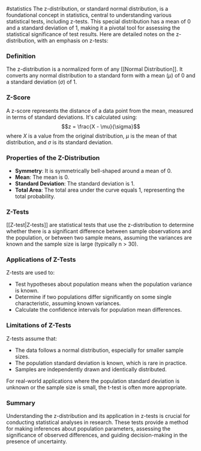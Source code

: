 #statistics 
The z-distribution, or standard normal distribution, is a foundational concept in statistics, central to understanding various statistical tests, including z-tests. This special distribution has a mean of 0 and a standard deviation of 1, making it a pivotal tool for assessing the statistical significance of test results. Here are detailed notes on the z-distribution, with an emphasis on z-tests:

### Definition
The z-distribution is a normalized form of any [[Normal Distribution]]. It converts any normal distribution to a standard form with a mean ($\mu$) of 0 and a standard deviation ($\sigma$) of 1.

### Z-Score
A z-score represents the distance of a data point from the mean, measured in terms of standard deviations. It's calculated using:
$$z = \frac{X - \mu}{\sigma}$$
where $X$ is a value from the original distribution, $\mu$ is the mean of that distribution, and $\sigma$ is its standard deviation.

### Properties of the Z-Distribution
- **Symmetry**: It is symmetrically bell-shaped around a mean of 0.
- **Mean**: The mean is 0.
- **Standard Deviation**: The standard deviation is 1.
- **Total Area**: The total area under the curve equals 1, representing the total probability.

### Z-Tests
[[Z-test|Z-tests]] are statistical tests that use the z-distribution to determine whether there is a significant difference between sample observations and the population, or between two sample means, assuming the variances are known and the sample size is large (typically n > 30).

### Applications of Z-Tests
Z-tests are used to:
- Test hypotheses about population means when the population variance is known.
- Determine if two populations differ significantly on some single characteristic, assuming known variances.
- Calculate the confidence intervals for population mean differences.

### Limitations of Z-Tests
Z-tests assume that:
- The data follows a normal distribution, especially for smaller sample sizes.
- The population standard deviation is known, which is rare in practice.
- Samples are independently drawn and identically distributed.

For real-world applications where the population standard deviation is unknown or the sample size is small, the t-test is often more appropriate.

### Summary
Understanding the z-distribution and its application in z-tests is crucial for conducting statistical analyses in research. These tests provide a method for making inferences about population parameters, assessing the significance of observed differences, and guiding decision-making in the presence of uncertainty.